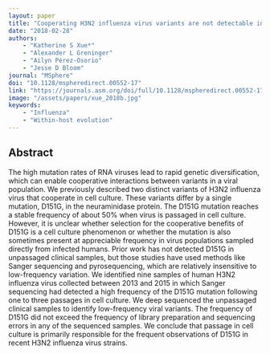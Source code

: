 ```yaml
---
layout: paper
title: "Cooperating H3N2 influenza virus variants are not detectable in primary clinical samples"
date: "2018-02-28"
authors: 
    - "Katherine S Xue*"
    - "Alexander L Greninger"
    - "Ailyn Pérez-Osorio"
    - "Jesse D Bloom"
journal: "MSphere"
doi: "10.1128/mspheredirect.00552-17"
link: "https://journals.asm.org/doi/full/10.1128/mspheredirect.00552-17"
image: "/assets/papers/xue_2018b.jpg"
keywords:
    - "Influenza"
    - "Within-host evolution"
---
```


## Abstract

The high mutation rates of RNA viruses lead to rapid genetic diversification, which can enable cooperative interactions between variants in a viral population. We previously described two distinct variants of H3N2 influenza virus that cooperate in cell culture. These variants differ by a single mutation, D151G, in the neuraminidase protein. The D151G mutation reaches a stable frequency of about 50% when virus is passaged in cell culture. However, it is unclear whether selection for the cooperative benefits of D151G is a cell culture phenomenon or whether the mutation is also sometimes present at appreciable frequency in virus populations sampled directly from infected humans. Prior work has not detected D151G in unpassaged clinical samples, but those studies have used methods like Sanger sequencing and pyrosequencing, which are relatively insensitive to low-frequency variation. We identified nine samples of human H3N2 influenza virus collected between 2013 and 2015 in which Sanger sequencing had detected a high frequency of the D151G mutation following one to three passages in cell culture. We deep sequenced the unpassaged clinical samples to identify low-frequency viral variants. The frequency of D151G did not exceed the frequency of library preparation and sequencing errors in any of the sequenced samples. We conclude that passage in cell culture is primarily responsible for the frequent observations of D151G in recent H3N2 influenza virus strains.
